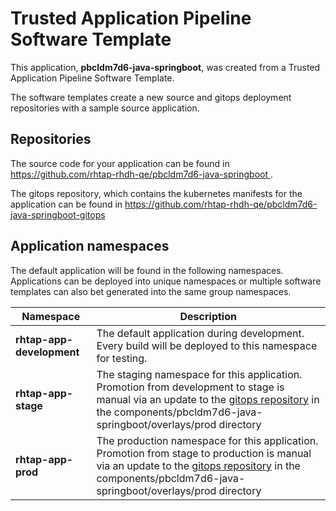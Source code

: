 # Trusted Application Pipeline Software Template

This application, **pbcldm7d6-java-springboot**, was created from a Trusted Application Pipeline Software Template.

The software templates create a new source and gitops deployment repositories with a sample source application. 

## Repositories

The source code for your application can be found in [https://github.com/rhtap-rhdh-qe/pbcldm7d6-java-springboot ](https://github.com/rhtap-rhdh-qe/pbcldm7d6-java-springboot ).
 
The gitops repository, which contains the kubernetes manifests for the application can be found in 
[https://github.com/rhtap-rhdh-qe/pbcldm7d6-java-springboot-gitops ](https://github.com/rhtap-rhdh-qe/pbcldm7d6-java-springboot-gitops ) 

## Application namespaces 

The default application will be found in the following namespaces. Applications can be deployed into unique namespaces or multiple software templates can also bet generated into the same group namespaces.  

|  Namespace   |  Description   |  
| -------- | -------- |   
| **rhtap-app-development** | The default application during development. Every build will be deployed to this namespace for testing. | 
| **rhtap-app-stage** | The staging namespace for this application. Promotion from development to stage is manual via an update to the [gitops repository](https://github.com/rhtap-rhdh-qe/pbcldm7d6-java-springboot-gitops ) in the components/pbcldm7d6-java-springboot/overlays/prod directory |  
| **rhtap-app-prod** | The production namespace for this application. Promotion from stage to production is manual via an update to the [gitops repository](https://github.com/rhtap-rhdh-qe/pbcldm7d6-java-springboot-gitops ) in the components/pbcldm7d6-java-springboot/overlays/prod directory | 